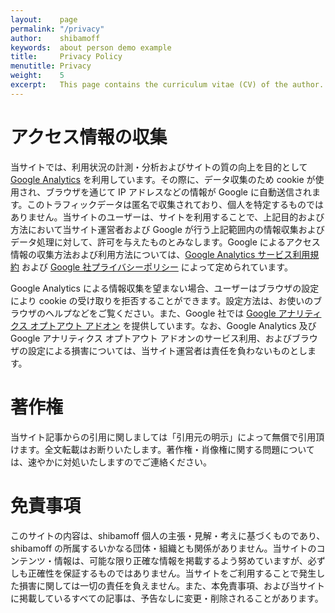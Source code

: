 ```yaml
---
layout:    page
permalink: "/privacy"
author:    shibamoff
keywords:  about person demo example
title:     Privacy Policy
menutitle: Privacy
weight:    5
excerpt:   This page contains the curriculum vitae (CV) of the author.
--- 
```


# アクセス情報の収集

当サイトでは、利用状況の計測・分析およびサイトの質の向上を目的として [Google Analytics](analytics.google.com) を利用しています。その際に、データ収集のため cookie が使用され、ブラウザを通じて IP アドレスなどの情報が Google に自動送信されます。このトラフィックデータは匿名で収集されており、個人を特定するものではありません。当サイトのユーザーは、サイトを利用することで、上記目的および方法において当サイト運営者および Google が行う上記範囲内の情報収集およびデータ処理に対して、許可を与えたものとみなします。Google によるアクセス情報の収集方法および利用方法については、[Google Analytics サービス利用規約](https://marketingplatform.google.com/about/analytics/terms/jp/) および [Google 社プライバシーポリシー](https://policies.google.com/privacy) によって定められています。

Google Analytics による情報収集を望まない場合、ユーザーはブラウザの設定により cookie の受け取りを拒否することができます。設定方法は、お使いのブラウザのヘルプなどをご覧ください。また、Google 社では [Google アナリティクス オプトアウト アドオン](https://tools.google.com/dlpage/gaoptout) を提供しています。なお、Google Analytics 及び Google アナリティクス オプトアウト アドオンのサービス利用、およびブラウザの設定による損害については、当サイト運営者は責任を負わないものとします。

# 著作権
当サイト記事からの引用に関しましては「引用元の明示」によって無償で引用頂けます。全文転載はお断りいたします。著作権・肖像権に関する問題については、速やかに対処いたしますのでご連絡ください。

# 免責事項
このサイトの内容は、shibamoff 個人の主張・見解・考えに基づくものであり、shibamoff の所属するいかなる団体・組織とも関係がありません。当サイトのコンテンツ・情報は、可能な限り正確な情報を掲載するよう努めていますが、必ずしも正確性を保証するものではありません。当サイトをご利用することで発生した損害に関しては一切の責任を負えません。また、本免責事項、および当サイトに掲載しているすべての記事は、予告なしに変更・削除されることがあります。